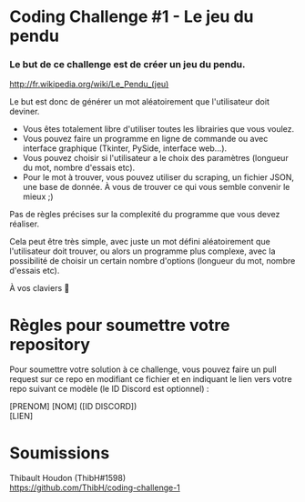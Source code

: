 # Coding Challenge #1 - Le jeu du pendu

### Le but de ce challenge est de créer un jeu du pendu.

http://fr.wikipedia.org/wiki/Le_Pendu_(jeu)

Le but est donc de générer un mot aléatoirement que l'utilisateur doit deviner.

- Vous êtes totalement libre d'utiliser toutes les librairies que vous voulez.
- Vous pouvez faire un programme en ligne de commande ou avec interface graphique (Tkinter, PySide, interface web...).
- Vous pouvez choisir si l'utilisateur a le choix des paramètres (longueur du mot, nombre d'essais etc).
- Pour le mot à trouver, vous pouvez utiliser du scraping, un fichier JSON, une base de donnée. À vous de trouver ce qui vous semble convenir le mieux ;)

Pas de règles précises sur la complexité du programme que vous devez réaliser.

Cela peut être très simple, avec juste un mot défini aléatoirement que l'utilisateur doit trouver, ou alors un programme plus complexe, avec la possibilité de choisir un certain nombre d'options (longueur du mot, nombre d'essais etc).

À vos claviers 💪

# Règles pour soumettre votre repository

Pour soumettre votre solution à ce challenge, vous pouvez faire un pull request sur ce repo en modifiant ce fichier et en indiquant le lien vers votre repo suivant ce modèle (le ID Discord est optionnel) :

[PRENOM] [NOM] ([ID DISCORD])  
[LIEN]

# Soumissions

Thibault Houdon (ThibH#1598)  
https://github.com/ThibH/coding-challenge-1
